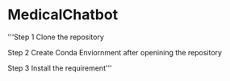 # MedicalChatbot

'''Step 1 Clone the repository

Step 2 Create Conda Enviornment after openining the repository

Step 3 Install the requirement'''
